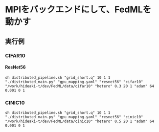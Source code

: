 # MPIをバックエンドにして、FedMLを動かす

## 実行例

### CIFAR10

#### ResNet56

    sh distributed_pipeline.sh "grid_short.q" 10 1 1 "./distributed_main.py" "gpu_mapping.yaml" "resnet56" "cifar10" "/work/hideaki-t/dev/FedML/data/cifar10" "hetero" 0.3 20 1 "adam" 64 0.001 0 1

### CINIC10

    sh distributed_pipeline.sh "grid_short.q" 10 1 1 "./distributed_main.py" "gpu_mapping.yaml" "resnet56" "cinic10" "/work/hideaki-t/dev/FedML/data/cinic10" "hetero" 0.5 20 1 "adam" 64 0.001 0 1